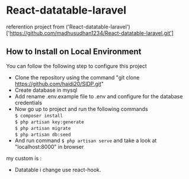 # React-datatable-laravel
referention project from ('React-datatable-laravel')['https://github.com/madhusudhan1234/React-datatable-laravel.git']

## How to Install on Local Environment

You can follow the following step to configure this project
- Clone the repository using the command "git clone https://github.com/haidi20/SIDP.git"
- Create database in mysql
- Add rename .env.example file to .env and configure for the database credentials
- Now go up to project and run the following commands <br>
  ```$ composer install``` <br>
  ```$ php artisan key:generate``` <br>
  ```$ php artisan migrate``` <br>
  ```$ php artisan db:seed``` <br>
- And run command ```$ php artisan serve``` and take a look at "localhost:8000" in browser

my custom is :
- Datatable i change use react-hook.

